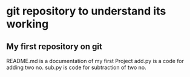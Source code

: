 # git repository to understand its working
## My first repository on git
README.md is a documentation of my first Project
add.py is a code for adding two no.
sub.py is code for subtraction of two no.
